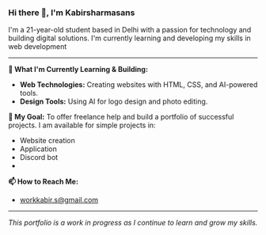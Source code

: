 ### Hi there 👋, I'm Kabirsharmasans

I'm a 21-year-old student based in Delhi with a passion for technology and building digital solutions. I'm currently learning and developing my skills in web development 

---

**🌱 What I'm Currently Learning & Building:**

* **Web Technologies:** Creating websites with HTML, CSS, and AI-powered tools.
* **Design Tools:** Using AI for logo design and photo editing.

**💼 My Goal:**
To offer freelance help and build a portfolio of successful projects. I am available for simple projects in:
* Website creation
* Application
* Discord bot
* 

**📫 How to Reach Me:**
* workkabir.s@gmail.com

---
*This portfolio is a work in progress as I continue to learn and grow my skills.*
